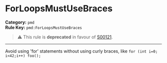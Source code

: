 # ForLoopsMustUseBraces
**Category:** `pmd`<br/>
**Rule Key:** `pmd:ForLoopsMustUseBraces`<br/>
> :warning: This rule is **deprecated** in favour of [S00121](https://rules.sonarsource.com/java/RSPEC-00121).

-----

<p>
  Avoid using 'for' statements without using curly braces, like <code>for (int i=0; i<42;i++) foo();</code>
</p>
